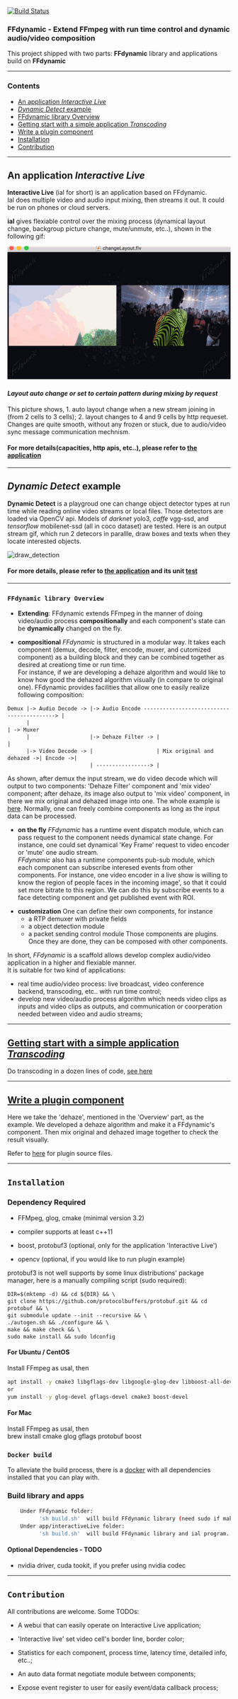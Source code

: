 [![Build Status](https://www.travis-ci.org/Xingtao/FFdynamic.svg?branch=master)](https://travis-ci.org/Xingtao/FFdynamic)

### FFdynamic - Extend FFmpeg with run time control and dynamic audio/video composition

This project shipped with two parts: **FFdynamic** library and applications build on **FFdynamic**

------------
### Contents
- [An application *Interactive Live*](#an-application-interactive-live)
- [*Dynamic Detect* example](#dynamic-detect-example)
- [FFdynamic library Overview](#ffdynamic-library-overview)
- [Getting start with a simple application *Transcoding*](#getting-start-with-a-simple-application-transcoding)
- [Write a plugin component](#write-a-plugin-component)
- [Installation](#installation)
- [Contribution](#contribution)

-----------
## An application *Interactive Live*

**Interactive Live** (ial for short) is an application based on FFdynamic.  
Ial does multiple video and audio input mixing, then streams it out. It could be run on phones or cloud servers.  

**ial** gives flexiable control over the mixing process (dynamical layout change, backgroup picture change, mute/unmute, etc..), shown in the following gif:

![Layout auto change or set as request](asset/layoutChange.gif)
#### *Layout auto change or set to certain pattern during mixing by request*
This picture shows, 1. auto layout change when a new stream joining in (from 2 cells to 3 cells); 2. layout changes to 4 and 9 cells by http requeset. Changes are quite smooth, without any frozen or stuck, due to audio/video sync message communication mechnism.

#### For more details(capacities, http apis, etc..), please refer to [the application](apps/interactiveLive/README.md)

-----------
## *Dynamic Detect* example

**Dynamic Detect** is a playgroud one can change object detector types at run time while reading online video streams or local files. Those detectors are loaded via OpenCV api. Models of *darknet* yolo3, *caffe* vgg-ssd, and *tensorflow* mobilenet-ssd (all in coco dataset) are tested. Here is an output stream gif, which run 2 detecors in parallle, draw boxes and texts when they locate interested objects.

![draw_detection](asset/dynaDetect.gif)

#### For more details, please refer to [the application](apps/dynaDnnDetect/README.md) and its unit [test](modules/moduleTest/testCvDnnDetect.cpp)

-----------------

### `FFdynamic library Overview`

* **Extending**: FFdynamic extends FFmpeg in the manner of doing video/audio process **compositionally** and each component's state can be **dynamically** changed on the fly.

- **compositional**
  _FFdynamic_ is structured in a modular way. It takes each component (demux, decode, filter, encode, muxer, and cutomized component) as a building block and they can be combined together as desired at creationg time or run time.  
  For instance, if we are developing a dehaze algorithm and would like to know how good the dehazed algorithm visually (in compare to original one). FFdynamic provides facilities that allow one to easily realize following composition:

```
Demux |-> Audio Decode -> |-> Audio Encode ------------------------------------------> |
      |                                                                                | -> Muxer
      |                   |-> Dehaze Filter -> |                                       |
      |-> Video Decode -> |                    | Mix original and dehazed ->| Encode ->|
                          | -----------------> |
```
  As shown, after demux the input stream, we do video decode which will output to two components: 'Dehaze Filter' component and 'mix video' component; after dehaze, its image also output to 'mix video' component, in there we mix original and dehazed image into one. The whole example is [here](#write-a-plugin-component). 
  Normally, one can freely combine components as long as the input data can be processed.

* **on the fly**
  _FFdynamic_ has a runtime event dispatch module, which can pass request to the component needs dynamical state change. For instance, one could set dynamical 'Key Frame' request to video encoder or 'mute' one audio stream.  
  _FFdynamic_ also has a runtime components pub-sub module, which each component can subscribe interesed events from other components. For instance, one video encoder in a live show is willing to know the region of people faces in the incoming image', so that it could set more bitrate to this region. We can do this by subscribe events to a face detecting component and get published event with ROI.

- **customization**
   One can define their own components, for instance
   - a RTP demuxer with private fields
   - a object detection module
   - a packet sending control module
   Those components are plugins. Once they are done, they can be composed with other components. 

In short, *FFdynamic* is a scaffold allows develop complex audio/video application in a higher and flexiable manner.   
It is suitable for two kind of applications:
* real time audio/video process: live broadcast, video conference backend, transcoding, etc.. with run time control;
* develop new video/audio process algorithm which needs video clips as inputs and video clips as outputs, and communication or coorperation needed between video and audio streams;

-----------
## [Getting start with a simple application *Transcoding*](#getting-start-with-a-simple-application-transcoding)
Do transcoding in a dozen lines of code, [see here](asset/transcode.md)

-----------
## [Write a plugin component](#write-a-plugin-component)

Here we take the 'dehaze', mentioned in the 'Overview' part, as the example. We developed a dehaze algorithm and make it a FFdynamic's component. Then mix original and dehazed image together to check the result visually.

Refer to [here](examplePlugin/README.md) for plugin source files.

-----------
## `Installation`

### Dependency Required
* FFMpeg, glog, cmake (minimal version 3.2)
- compiler supports at least c++11
* boost, protobuf3 (optional, only for the application 'Interactive Live')
- opencv (optional, if you would like to run plugin example)

protobuf3 is not well supports by some linux distributions' package manager, here is a manually compiling script (sudo required):
```
DIR=$(mktemp -d) && cd ${DIR} && \
git clone https://github.com/protocolbuffers/protobuf.git && cd protobuf && \
git submodule update --init --recursive && \
./autogen.sh && ./configure && \
make && make check && \
sudo make install && sudo ldconfig
```

#### For Ubuntu / CentOS
Install FFmpeg as usal, then  

``` sh
apt install -y cmake3 libgflags-dev libgoogle-glog-dev libboost-all-dev
or 
yum install -y glog-devel gflags-devel cmake3 boost-devel  
```

#### For Mac
Install FFmpeg as usal, then  
brew install cmake glog gflags protobuf boost 

### `Docker build`
To alleviate the build process, there is a [docker](tools/dockerlize/README.md) with all dependencies installed that you can play with.

### Build library and apps

``` sh
    Under FFdynamic folder: 
          'sh build.sh'  will build FFdynamic library (need sudo if make install)
    Under app/interactiveLive folder: 
          'sh build.sh'  will build FFdynamic library and ial program.
```

#### Optional Dependencies - TODO
* nvidia driver, cuda tookit, if you prefer using nvidia codec

-----------------
## `Contribution`

All contributions are welcome. Some TODOs:

- A webui that can easily operate on Interactive Live application;
* 'Interactive live' set video cell's border line, border color;
- Statistics for each component, process time, latency time, detailed info, etc..;
* An auto data format negotiate module between components;
- Expose event register to user for easily event/data callback process;
